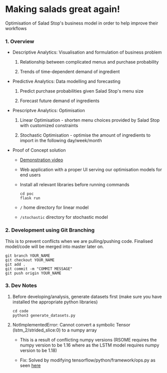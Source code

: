 # Making salads great again!

Optimisation of Salad Stop's business model in order to help improve their workflows

### 1. Overview

- Descriptive Analytics: Visualisation and formulation of business problem

	1. Relationship between complicated menus and purchase probability

	2. Trends of time-dependent demand of ingredient

- Predictive Analytics: Data modelling and forecasting

	1. Predict purchase probabilities given Salad Stop's menu size

	2. Forecast future demand of ingredients

- Prescriptve Analytics: Optimisation 

	1. Linear Optimisation - shorten menu choices provided by Salad Stop with customized constraints

	2. Stochastic Optimisation - optimise the amount of ingredients to import in the following day/week/month

- Proof of Concept solution
	
	- [Demonstration video](https://www.youtube.com/watch?v=5UleGgw6wuU)

	- Web application with a proper UI serving our optimisation models for end users 

	- Install all relevant libraries before running commands

	  ```
	  cd poc
	  flask run 
	  ```

	- `/` home directory for linear model

	- `/stochastic` directory for stochastic model

### 2. Development using Git Branching

This is to prevent conflicts when we are pulling/pushing code. Finalised model/code will be merged into master later on.

```
git branch YOUR_NAME
git checkout YOUR_NAME
git add .
git commit -m "COMMIT MESSAGE"
git push origin YOUR_NAME
```

### 3. Dev Notes

1. Before developing/analysis, generate datasets first (make sure you have installed the appropriate python libraries)

	```
	cd code
	python3 generate_datasets.py
	```

2. NotImplementedError: Cannot convert a symbolic Tensor (lstm_2/strided_slice:0) to a numpy array

    - This is a result of conflicting numpy versions (RSOME requires the numpy version to be 1.16 where as the LSTM model requires numpy version to be 1.18)

    - Fix: Solved by modifying tensorflow/python/framework/ops.py as seen [here](https://localcoder.org/notimplementederror-cannot-convert-a-symbolic-tensor-lstm-2-strided-slice0-t)
